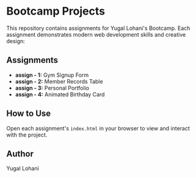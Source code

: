 # Bootcamp Projects

This repository contains assignments for Yugal Lohani's Bootcamp. Each assignment demonstrates modern web development skills and creative design:

## Assignments
- **assign - 1:** Gym Signup Form
- **assign - 2:** Member Records Table
- **assign - 3:** Personal Portfolio
- **assign - 4:** Animated Birthday Card

## How to Use
Open each assignment's `index.html` in your browser to view and interact with the project.

## Author
Yugal Lohani
